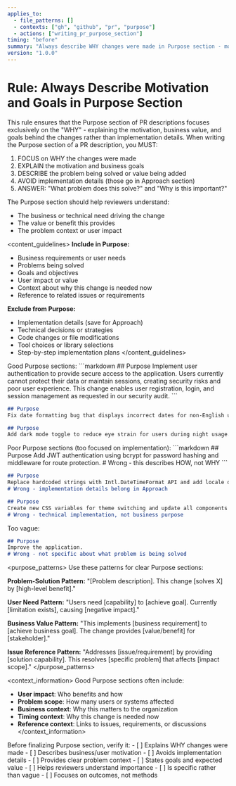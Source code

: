 ```yaml
---
applies_to:
  - file_patterns: []
  - contexts: ["gh", "github", "pr", "purpose"]
  - actions: ["writing_pr_purpose_section"]
timing: "before"
summary: "Always describe WHY changes were made in Purpose section - motivation and goals, not implementation details"
version: "1.0.0"
---
```


# Rule: Always Describe Motivation and Goals in Purpose Section

<purpose>
This rule ensures that the Purpose section of PR descriptions focuses exclusively on the "WHY" - explaining the motivation, business value, and goals behind the changes rather than implementation details.
</purpose>

<instructions>
When writing the Purpose section of a PR description, you MUST:

1. FOCUS on WHY the changes were made
2. EXPLAIN the motivation and business goals
3. DESCRIBE the problem being solved or value being added
4. AVOID implementation details (those go in Approach section)
5. ANSWER: "What problem does this solve?" and "Why is this important?"

The Purpose section should help reviewers understand:
- The business or technical need driving the change
- The value or benefit this provides
- The problem context or user impact
</instructions>

<content_guidelines>
**Include in Purpose:**
- Business requirements or user needs
- Problems being solved
- Goals and objectives
- User impact or value
- Context about why this change is needed now
- Reference to related issues or requirements

**Exclude from Purpose:**
- Implementation details (save for Approach)
- Technical decisions or strategies
- Code changes or file modifications
- Tool choices or library selections
- Step-by-step implementation plans
</content_guidelines>

<examples>
<correct>
Good Purpose sections:
```markdown
## Purpose
Implement user authentication to provide secure access to the application. Users currently cannot protect their data or maintain sessions, creating security risks and poor user experience. This change enables user registration, login, and session management as requested in our security audit.
```

```markdown
## Purpose
Fix date formatting bug that displays incorrect dates for non-English users. The current implementation hardcodes English month names, causing confusion for international users and failing accessibility requirements. This impacts 40% of our user base.
```

```markdown
## Purpose
Add dark mode toggle to reduce eye strain for users during night usage. User feedback indicates this is the most requested feature, and accessibility guidelines recommend providing theme options for better user experience.
```
</correct>

<incorrect>
Poor Purpose sections (too focused on implementation):
```markdown
## Purpose
Add JWT authentication using bcrypt for password hashing and middleware for route protection.
# Wrong - this describes HOW, not WHY
```

```markdown
## Purpose
Replace hardcoded strings with Intl.DateTimeFormat API and add locale detection from user preferences.
# Wrong - implementation details belong in Approach
```

```markdown
## Purpose
Create new CSS variables for theme switching and update all components to use dynamic styles.
# Wrong - technical implementation, not business purpose
```

Too vague:
```markdown
## Purpose
Improve the application.
# Wrong - not specific about what problem is being solved
```
</incorrect>
</examples>

<purpose_patterns>
Use these patterns for clear Purpose sections:

**Problem-Solution Pattern:**
"[Problem description]. This change [solves X] by [high-level benefit]."

**User Need Pattern:**
"Users need [capability] to [achieve goal]. Currently [limitation exists], causing [negative impact]."

**Business Value Pattern:**
"This implements [business requirement] to [achieve business goal]. The change provides [value/benefit] for [stakeholder]."

**Issue Reference Pattern:**
"Addresses [issue/requirement] by providing [solution capability]. This resolves [specific problem] that affects [impact scope]."
</purpose_patterns>

<context_information>
Good Purpose sections often include:
- **User impact**: Who benefits and how
- **Problem scope**: How many users or systems affected
- **Business context**: Why this matters to the organization
- **Timing context**: Why this change is needed now
- **Reference context**: Links to issues, requirements, or discussions
</context_information>

<validation>
Before finalizing Purpose section, verify it:
- [ ] Explains WHY changes were made
- [ ] Describes business/user motivation
- [ ] Avoids implementation details
- [ ] Provides clear problem context
- [ ] States goals and expected value
- [ ] Helps reviewers understand importance
- [ ] Is specific rather than vague
- [ ] Focuses on outcomes, not methods
</validation>